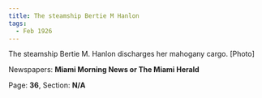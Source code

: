 ```yaml
---  
title: The steamship Bertie M Hanlon  
tags:  
  - Feb 1926  
---  
```

  
The steamship Bertie M. Hanlon discharges her mahogany cargo. [Photo]  
  
Newspapers: **Miami Morning News or The Miami Herald**  
  
Page: **36**, Section: **N/A** 

